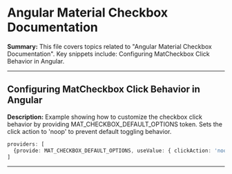 # Angular Material Checkbox Documentation

**Summary:** This file covers topics related to "Angular Material Checkbox Documentation". Key snippets include: Configuring MatCheckbox Click Behavior in Angular.

---

## Configuring MatCheckbox Click Behavior in Angular

**Description:** Example showing how to customize the checkbox click behavior by providing MAT_CHECKBOX_DEFAULT_OPTIONS token. Sets the click action to 'noop' to prevent default toggling behavior.

```typescript
providers: [
  {provide: MAT_CHECKBOX_DEFAULT_OPTIONS, useValue: { clickAction: 'noop' } as MatCheckboxDefaultOptions}
]
```

---